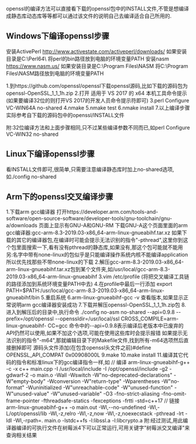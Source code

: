 openssl的编译方法可以直接看下载的openssl包中的INSTALL文件,不管是想编译成静态库动态库等等都可以通过该文件的说明自己去编译适合自己所用的.

## Windows下编译openssl步骤

安装ActivePerl http://www.activestate.com/activeperl/downloads/
如果安装目录是C:\Perl64\ 将perl的bin路径放到电脑的环境变量PATH
安装nasm https://www.nasm.us/
如果安装目录是C:\Program Files\NASM 将C:\Program Files\NASM路径放到电脑的环境变量PATH

1.到https://github.com/openssl/openssl下载openssl源码,比如下载的源码包为openssl-OpenSSL_1_1_1h.zip
2.打开 适用于 VS 2017 的 x64 本机工具命令提示(如果要编译32位的则打开VS 2017的开发人员命令提示符即可)
3.perl Configure VC-WIN64A no-shared
4.nmake
5.nmake test
6.nmake install
7.以上编译步骤实际参考自下载的源码包中的openssl/INSTALL文件

附:32位编译方法和上面步骤相同,只不过某些编译参数不同而已,如perl Configure VC-WIN32 no-shared

## Linux下编译openssl步骤

看INSTALL文件即可,很简单,只需要注意编译静态库时加上no-shared选项,如./config no-shared

## Arm下的openssl交叉编译步骤

1.下载arm gcc编译器
  打开https://developer.arm.com/tools-and-software/open-source-software/developer-tools/gnu-toolchain/gnu-a/downloads
  页面上显示有GNU-A和GNU-RM
  下载GNU-A这个页面里面的arm gcc编译器:gcc-arm-8.3-2019.03-x86_64-arm-linux-gnueabihf.tar.xz
  如果下载的其它的编译器包,在编译时可能会提示无法识别的指令"-pthread",这里你到这个包里面搜索一下,看有没有pthread的静态库,如果没有,那这个包可能就不能用
  另:名字中带有none-linux的包似乎是只能编译操作系统内核不能编译application 所以优先找那些不带none-linux的下载
2.解压gcc-arm-8.3-2019.03-x86_64-arm-linux-gnueabihf.tar.xz包到某个文件夹,如/usr/local/gcc-arm-8.3-2019.03-x86_64-arm-linux-gnueabihf
3.vim /etc/profile (将把交叉编译工具链的路径添加到系统环境变量PATH中去)
4.在profile中最后一行添加 export PATH=$PATH:/usr/local/gcc-arm-8.3-2019.03-x86_64-arm-linux-gnueabihf/bin
5.重启系统
6.arm-linux-gnueabihf-gcc -v 查看版本,如果显示正常说明arm gcc编译器安装成功
7.下载并解压openssl-OpenSSL_1_1_1h.zip包
8.进入到解压后的目录中,执行命令
  ./config no-asm no-shared --api=0.9.8 --prefix=/opt/openssl --openssldir=/usr/local/ssl CROSS_COMPILE=arm-linux-gnueabihf- CC=gcc
  命令中的--api=0.9.8表示编译后老版本中已废弃的API仍然可以使用,如果不加这个选项,可能在使用这些库时会提示报错
  如果提示无法识别的指令"-m64",那就编辑目录下的Makefile文件,找到所有-m64选项然后直接删掉即可
  源码头文件添加(在包含openssl头文件之前)#define OPENSSL_API_COMPAT 0x00908000L
9.make
10.make install
11.编译其它代码的指令和标准linux下的gcc编译指令一样,如
// 编译
arm-linux-gnueabihf-g++ -c -x c++ main.cpp -I /usr/local/include  -I /opt/openssl/include -g2 -gdwarf-2 -o main.o -Wall -Wswitch -W"no-deprecated-declarations" -W"empty-body" -Wconversion -W"return-type" -Wparentheses -W"no-format" -Wuninitialized -W"unreachable-code" -W"unused-function" -W"unused-value" -W"unused-variable" -O3 -fno-strict-aliasing -fno-omit-frame-pointer -fthreadsafe-statics -fexceptions -frtti -std=c++17
// 链接
arm-linux-gnueabihf-g++ -o main.out -Wl,--no-undefined -Wl,-L/opt/openssl/lib -Wl,-z,relro -Wl,-z,now -Wl,-z,noexecstack -pthread -lrt -ldl -Wl,-rpath=. main.o -lstdc++fs -l:libssl.a -l:libcrypto.a
附:经过测试,用此编译器编译的可执行文件在树莓派4下可以正常运行,可用关键字"树莓派交叉编译"来查询相关结果
